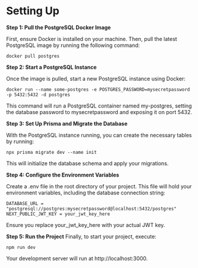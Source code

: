 # Setting Up

**Step 1: Pull the PostgreSQL Docker Image**

First, ensure Docker is installed on your machine. Then, pull the latest PostgreSQL image by running the following command:

```
docker pull postgres
```

**Step 2: Start a PostgreSQL Instance**

Once the image is pulled, start a new PostgreSQL instance using Docker:

```
docker run --name some-postgres -e POSTGRES_PASSWORD=mysecretpassword -p 5432:5432 -d postgres
```

This command will run a PostgreSQL container named my-postgres, setting the database password to mysecretpassword and exposing it on port 5432.

**Step 3: Set Up Prisma and Migrate the Database**

With the PostgreSQL instance running, you can create the necessary tables by running:

```
npx prisma migrate dev --name init
```

This will initialize the database schema and apply your migrations.

**Step 4: Configure the Environment Variables**

Create a .env file in the root directory of your project. This file will hold your environment variables, including the database connection string:

```
DATABASE_URL = "postgresql://postgres:mysecretpassword@localhost:5432/postgres"
NEXT_PUBLIC_JWT_KEY = your_jwt_key_here
```

Ensure you replace your_jwt_key_here with your actual JWT key.

**Step 5: Run the Project**
Finally, to start your project, execute:

```
npm run dev
```

Your development server will run at http://localhost:3000.
